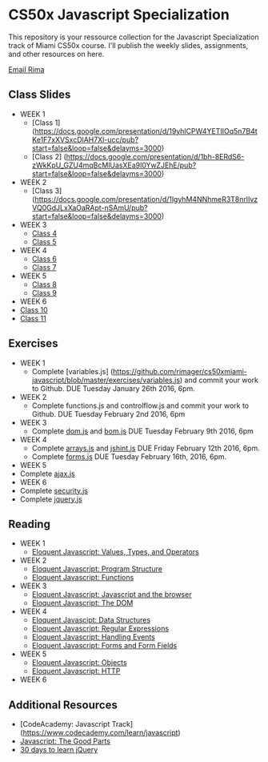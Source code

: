 # CS50x Javascript Specialization

This repository is your ressource collection for the Javascript Specialization track of Miami CS50x course. I'll publish the weekly slides, assignments, and other resources on here.

[Email Rima](<mailto:rima.gerhard@gmail.com>)

## Class Slides
* WEEK 1
  * [Class 1] (https://docs.google.com/presentation/d/19yhlCPW4YETIIOq5n7B4tKe1F7xXVSxcDlAH7Xl-ucc/pub?start=false&loop=false&delayms=3000)
  * [Class 2] (https://docs.google.com/presentation/d/1bh-8ERdS6-zWkKpU_GZU4mqBcMlUasXEa9I0YwZJEhE/pub?start=false&loop=false&delayms=3000)
* WEEK 2
  * [Class 3] (https://docs.google.com/presentation/d/1lgyhM4NNhmeR3T8nrlIvzVQ0GdJLxXaOaRApt-nSAmU/pub?start=false&loop=false&delayms=3000)
* WEEK 3
  * [Class 4](https://docs.google.com/presentation/d/1h5lyuoqCa9AquLeCirVCJ3bT8pMiDeQzwPHVUWkB81I/pub?start=false&loop=false&delayms=3000)
  * [Class 5](https://docs.google.com/presentation/d/1Ywk9qpGrJXRRIKvsxdGlsYXHpT2e986zS06jnOW0Kjs/pub?start=false&loop=false&delayms=3000)
* WEEK 4
  * [Class 6](https://docs.google.com/presentation/d/1qAexl0QADQ2S2uAPjSJUwvfMUcEmDytxP6SsWUidHig/pub?start=false&loop=false&delayms=3000)
  * [Class 7](https://docs.google.com/presentation/d/1v_FZk2bedYpeyj2xVhu9vZvuSa1aERvFGKMi-F4ZhKQ/pub?start=false&loop=false&delayms=3000)
* WEEK 5
  * [Class 8](https://docs.google.com/presentation/d/1kG1FxJ1kWnOZR3ctWPOYqHlTzmni3yKJrdHW4dhzs5U/pub?start=false&loop=false&delayms=3000)
  * [Class 9](https://docs.google.com/presentation/d/1LjJR2xahYXoXHLUXiiOB2q8_dOmypjlvkO30TOslJhg/pub?start=false&loop=false&delayms=3000)
* WEEK 6
 * [Class 10](https://docs.google.com/presentation/d/1KbTFYQWcNUPV-DQHjG8Do9BGI7n5tNvOw078pS6Royw/pub?start=false&loop=false&delayms=3000)
 * [Class 11](https://docs.google.com/presentation/d/1tYHilm0yk1G-uVRJG04i6nCu3XEGdlOgJL8w_xijfR4/pub?start=false&loop=false&delayms=3000)

## Exercises
* WEEK 1
  * Complete [variables.js] (https://github.com/rimager/cs50xmiami-javascript/blob/master/exercises/variables.js) and commit your work to Github. DUE Tuesday January 26th 2016, 6pm.
* WEEK 2
  * Complete functions.js and controlflow.js and commit your work to Github. DUE Tuesday February 2nd 2016, 6pm
* WEEK 3
  * Complete [dom.js](https://github.com/rimager/cs50xmiami-javascript/blob/master/exercises/dom.js) and [bom.js](https://github.com/rimager/cs50xmiami-javascript/blob/master/exercises/bom.js) DUE Tuesday February 9th 2016, 6pm
* WEEK 4 
  * Complete [arrays.js](https://github.com/rimager/cs50xmiami-javascript/blob/master/exercises/arrays.js) and [jshint.js](https://github.com/rimager/cs50xmiami-javascript/blob/master/exercises/jshint.js) DUE Friday February 12th 2016, 6pm.
  * Complete [forms.js](https://github.com/rimager/cs50xmiami-javascript/blob/master/exercises/forms.js) DUE Tuesday February 16th, 2016, 6pm.
* WEEK 5
 * Complete [ajax.js](https://github.com/rimager/cs50xmiami-javascript/blob/master/exercises/ajax.js)
* WEEK 6
 * Complete [security.js](https://github.com/rimager/cs50xmiami-javascript/blob/master/exercises/security.js)
 * Complete [jquery.js](https://github.com/rimager/cs50xmiami-javascript/blob/master/exercises/jquery.js)

## Reading
* WEEK 1
  * [Eloquent Javascript: Values, Types, and Operators](http://eloquentjavascript.net/01_values.html)
* WEEK 2
  * [Eloquent Javascript: Program Structure](http://eloquentjavascript.net/02_program_structure.html)
  * [Eloquent Javascript: Functions](http://eloquentjavascript.net/03_functions.html)
* WEEK 3
  * [Eloquent Javascript: Javascript and the browser](http://eloquentjavascript.net/12_browser.html)
  * [Eloquent Javascript: The DOM](http://eloquentjavascript.net/13_dom.html)
* WEEK 4
  * [Eloquent Javascipt: Data Structures](http://eloquentjavascript.net/04_data.html) 
  * [Eloquent Javascript: Regular Expressions](http://eloquentjavascript.net/09_regexp.html)
  * [Eloquent Javascript: Handling Events](http://eloquentjavascript.net/14_event.html)
  * [Eloquent Javascript: Forms and Form Fields](http://eloquentjavascript.net/18_forms.html)
* WEEK 5
  * [Eloquent Javascript: Objects](http://eloquentjavascript.net/06_object.html)
  * [Eloquent Javascript: HTTP](http://eloquentjavascript.net/17_http.html)
* WEEK 6

## Additional Resources
* [CodeAcademy: Javascript Track] (https://www.codecademy.com/learn/javascript)
* [Javascript: The Good Parts](https://www.youtube.com/watch?v=hQVTIJBZook)
* [30 days to learn jQuery](https://code.tutsplus.com/courses/30-days-to-learn-jquery/)
